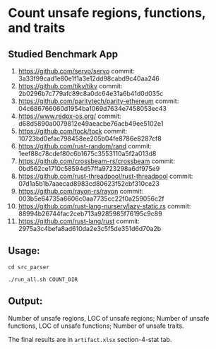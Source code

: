 # Count unsafe regions, functions, and traits

## Studied Benchmark App
1. https://github.com/servo/servo
commit: 3a33f99cad1e80e1f1a3e12dd98cabd9c40aa246
2. https://github.com/tikv/tikv
commit: 2b0296b7c779afc89c8a0dc64e31a6b41d0d035c
3. https://github.com/paritytech/parity-ethereum
commit: 04c686766060d1954ba1069d7634e7458053ec43
4. https://www.redox-os.org/
commit: d68d5890a0079812e49aeacbe76acb49ee5102e1
5. https://github.com/tock/tock
commit: 10723bd0efac798458ee205b04fe8786e8287cf8
6. https://github.com/rust-random/rand
commit: 1eef88c78cdef80c6b1675c3553110a5f2a013d8
7. https://github.com/crossbeam-rs/crossbeam
commit: 0bd562ce1710c58594d57ffa9723298a6df975e9
8. https://github.com/rust-threadpool/rust-threadpool
commit: 07d1a5b1b7aaecad8983cd80623f52cbf310ce23
9. https://github.com/rayon-rs/rayon
commit: 003b5e64735a6606c0aa7735cc22f0a259056c2f
10. https://github.com/rust-lang-nursery/lazy-static.rs
commit: 88994b26744fac2ceb713a9285985f76195c9c89
11. https://github.com/rust-lang/rust
commit: 2975a3c4befa8ad610da2e3c5f5de351d6d70a2b

## Usage:

```cd src_parser```

```./run_all.sh COUNT_DIR```

## Output:

Number of unsafe regions, LOC of unsafe regions;
Number of unsafe functions, LOC of unsafe functions;
Number of unsafe traits.

The final results are in `artifact.xlsx` section-4-stat tab.
